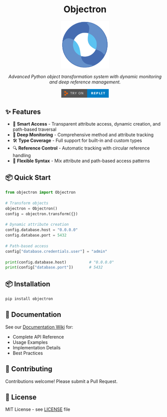 <div align="center">

<h1>Objectron</h1>
<img src="https://github.com/kairos-xx/objectron/raw/main/resources/icon_raster.png" alt="Objectron Logo" width="150"/>
<p><em>Advanced Python object transformation system with dynamic monitoring and deep reference management.</em></p>

  <a href="https://replit.com/@kairos/objectron">
    <img src="https://github.com/kairos-xx/objectron/raw/main/resources/replit.png" alt="Try it on Replit" width="150"/>
  </a>
</div>

## ✨ Features

- 🎯 **Smart Access** - Transparent attribute access, dynamic creation, and path-based traversal
- 🔄 **Deep Monitoring** - Comprehensive method and attribute tracking
- 🛠 **Type Coverage** - Full support for built-in and custom types
- 🔍 **Reference Control** - Automatic tracking with circular reference handling
- 🎨 **Flexible Syntax** - Mix attribute and path-based access patterns

## 📦 Quick Start

```python
from objectron import Objectron

# Transform objects
objectron = Objectron()
config = objectron.transform({})

# Dynamic attribute creation
config.database.host = "0.0.0.0"
config.database.port = 5432

# Path-based access
config["database.credentials.user"] = "admin"

print(config.database.host)          # "0.0.0.0"
print(config["database.port"])       # 5432
```

## 📦 Installation

```bash
pip install objectron
```

## 📖 Documentation

See our [Documentation Wiki](https://github.com/kairos-xx/objectron/wiki) for:
- Complete API Reference
- Usage Examples
- Implementation Details
- Best Practices

## 🤝 Contributing

Contributions welcome! Please submit a Pull Request.

## 📄 License

MIT License - see [LICENSE](LICENSE) file
